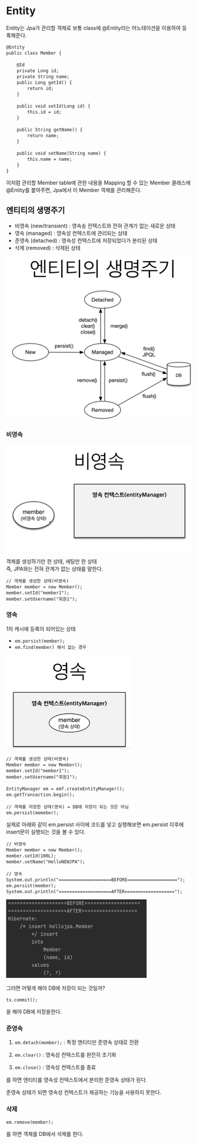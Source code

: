 # Entity

Entity는 Jpa가 관리할 객체로 보통 class에 @Entity라는 어노테이션을 이용하여 등록해준다.


```
@Entity
public class Member {

    @Id
    private Long id;
    private String name;
    public Long getId() {
        return id;
    }

    public void setId(Long id) {
        this.id = id;
    }

    public String getName() {
        return name;
    }

    public void setName(String name) {
        this.name = name;
    }
}
```

이처럼 관리할 Member table에 관한 내용을 Mapping 할 수 있는 Member 클래스에 @Entity를 붙여주면, Jpa에서 이 Member 객체를 관리해준다.

## 엔티티의 생명주기

- 비영속 (new/transient) : 영속송 컨텍스트와 전혀 관계가 없는 새로운 상태
- 영속 (managed) : 영속성 컨텍스트에 관리되는 상태
- 준영속 (detached) : 영속성 컨텍스트에 저장되었다가 분리된 상태
- 삭제 (removed) : 삭제된 상태

![엔티티의 생명주기](/picture/엔티티의_생명주기.PNG)

### 비영속

![비영속 상태](/picture/비영속.PNG)

객체를 생성하기만 한 상태, 세팅만 한 상태  
즉, JPA와는 전혀 관계가 없는 상태를 말한다.


```
// 객체를 생성한 상태(비영속)
Member member = new Member();
member.setId("member1");
member.setUsername("회원1");
```

### 영속

1차 캐시에 등록이 되어있는 상태

 - `em.persist(member);`
 - `em.find(member) 해서 없는 경우`

![영속 상태](/picture/영속.PNG)

```
// 객체를 생성한 상태(비영속)
Member member = new Member();
member.setId("member1");
member.setUsername("회원1");

EntityManager em = emf.createEntityManager();
em.getTransaction.begin();

// 객체를 저장한 상태(영속) = DB에 저장이 되는 것은 아님
em.persist(memeber);
```

실제로 아래와 같이 em.persist 사이에 코드를 넣고 실행해보면 em.persist 이후에 insert문이 실행되는 것을 볼 수 있다.
```
// 비영속
Member member = new Member();
member.setId(100L);
member.setName("HelloNEWJPA");

// 영속
System.out.println("====================BEFORE===================");
em.persist(member);
System.out.println("====================AFTER===================");
```

![DB에 저장 X](/picture/DB에_저장_X.PNG)

그러면 어떻게 해야 DB에 저장이 되는 것일까?

```
tx.commit();
```
을 해야 DB에 저장을한다.

### 준영속

1. `em.detach(member);` : 특정 엔티티만 준영속 상태로 전환

2. `em.clear()` : 영속성 컨텍스트를 완전히 초기화

3. `em.close()` : 영속성 컨텍스트를 종료

를 하면 엔티티를 영속성 컨텍스트에서 분리한 준영속 상태가 된다.

준영속 상태가 되면 영속성 컨텍스트가 제공하는 기능을 사용하지 못한다.

### 삭제

```
em.remove(member);
```
를 하면 객체를 DB에서 삭제를 한다.